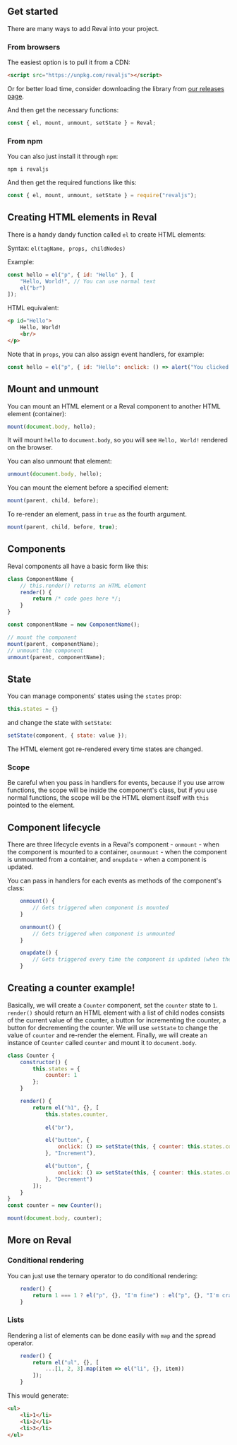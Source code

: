 ## Get started

There are many ways to add Reval into your project.

### From browsers

The easiest option is to pull it from a CDN:
```html
<script src="https://unpkg.com/revaljs"></script>
```

Or for better load time, consider downloading the library from [our releases page](https://github.com/nguyenphuminh/reval/releases/).

And then get the necessary functions:
```js
const { el, mount, unmount, setState } = Reval;
```

### From npm

You can also just install it through `npm`:
```
npm i revaljs
```

And then get the required functions like this:
```js
const { el, mount, unmount, setState } = require("revaljs");
```

## Creating HTML elements in Reval

There is a handy dandy function called `el` to create HTML elements:

Syntax: `el(tagName, props, childNodes)`

Example:
```js
const hello = el("p", { id: "Hello" }, [
	"Hello, World!", // You can use normal text
	el("br")
]);
```

HTML equivalent:
```html
<p id="Hello">
	Hello, World!
	<br/>
</p>
```

Note that in `props`, you can also assign event handlers, for example:
```js
const hello = el("p", { id: "Hello": onclick: () => alert("You clicked me!") }, el("br"));
```


## Mount and unmount

You can mount an HTML element or a Reval component to another HTML element (container):
```js
mount(document.body, hello);
```

It will mount `hello` to `document.body`, so you will see `Hello, World!` rendered on the browser.

You can also unmount that element:
```js
unmount(document.body, hello);
```

You can mount the element before a specified element:
```js
mount(parent, child, before);
```

To re-render an element, pass in `true` as the fourth argument.
```js
mount(parent, child, before, true);
```


## Components

Reval components all have a basic form like this:
```js
class ComponentName {
	// this.render() returns an HTML element
	render() {
		return /* code goes here */;
	}
}

const componentName = new ComponentName();

// mount the component
mount(parent, componentName);
// unmount the component
unmount(parent, componentName);
```


## State

You can manage components' states using the `states` prop:
```js
this.states = {}
```

and change the state with `setState`:
```js
setState(component, { state: value });
```

The HTML element got re-rendered every time states are changed.

### Scope

Be careful when you pass in handlers for events, because if you use arrow functions, the scope will be inside the component's class, but if you use normal functions, the scope will be the HTML element itself with `this` pointed to the element.


## Component lifecycle

There are three lifecycle events in a Reval's component - `onmount` - when the component is mounted to a container, `onunmount` - when the component is unmounted from a container, and `onupdate` - when a component is updated.

You can pass in handlers for each events as methods of the component's class:

```js
	onmount() {
		// Gets triggered when component is mounted
	}

	onunmount() {
		// Gets triggered when component is unmounted
	}

	onupdate() {
		// Gets triggered every time the component is updated (when the state is changed)
	}
```

## Creating a counter example!

Basically, we will create a `Counter` component, set the `counter` state to `1`. `render()` should return an HTML element with a list of child nodes consists of the current value of the counter, a button for incrementing the counter, a button for decrementing the counter. We will use `setState` to change the value of `counter` and re-render the element. Finally, we will create an instance of `Counter` called `counter` and mount it to `document.body`.

```js
class Counter {
	constructor() {
		this.states = {
			counter: 1
		};
	}

	render() {
		return el("h1", {}, [
			this.states.counter,
			
			el("br"),

			el("button", { 
				onclick: () => setState(this, { counter: this.states.counter + 1 })
			}, "Increment"),

			el("button", { 
				onclick: () => setState(this, { counter: this.states.counter - 1 })
			}, "Decrement")
		]);
	}
}
const counter = new Counter();

mount(document.body, counter);
```

## More on Reval

### Conditional rendering

You can just use the ternary operator to do conditional rendering:
```js
	render() {
		return 1 === 1 ? el("p", {}, "I'm fine") : el("p", {}, "I'm crazy");
	}
```

### Lists

Rendering a list of elements can be done easily with `map` and the spread operator.

```js
	render() {
		return el("ul", {}, [
			...[1, 2, 3].map(item => el("li", {}, item))
		]);
	}
```

This would generate:

```html
<ul>
	<li>1</li>
	<li>2</li>
	<li>3</li>
</ul>
```
